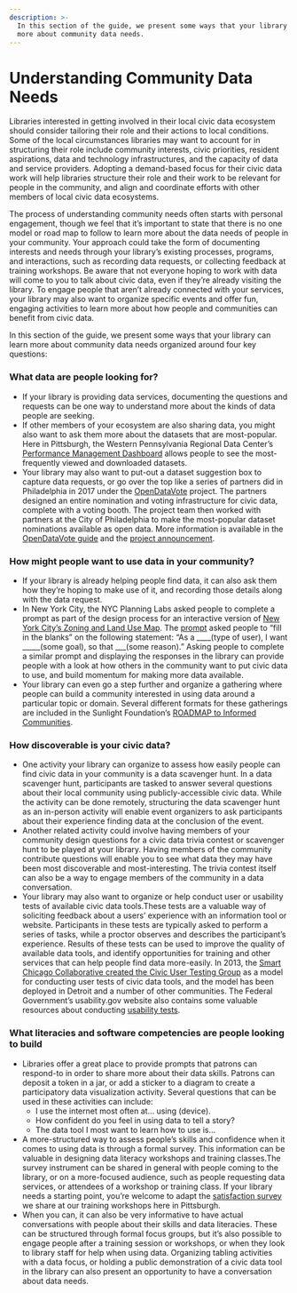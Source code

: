 ```yaml
---
description: >-
  In this section of the guide, we present some ways that your library can learn
  more about community data needs.
---
```


# Understanding Community Data Needs

Libraries interested in getting involved in their local civic data ecosystem should consider tailoring their role and their actions to local conditions. Some of the local circumstances libraries may want to account for in structuring their role include community interests, civic priorities, resident aspirations, data and technology infrastructures, and the capacity of data and service providers. Adopting a demand-based focus for their civic data work will help libraries structure their role and their work to be relevant for people in the community, and align and coordinate efforts with other members of local civic data ecosystems.

The process of understanding community needs often starts with personal engagement, though we feel that it’s important to state that there is no one model or road map to follow to learn more about the data needs of people in your community. Your approach could take the form of documenting interests and needs through your library’s existing processes, programs, and interactions, such as recording data requests, or collecting feedback at training workshops. Be aware that not everyone hoping to work with data will come to you to talk about civic data, even if they’re already visiting the library. To engage people that aren’t already connected with your services, your library may also want to organize specific events and offer fun, engaging activities to learn more about how people and communities can benefit from civic data.

In this section of the guide, we present some ways that your library can learn more about community data needs organized around four key questions:

### **What data are people looking for?**

* If your library is providing data services, documenting the questions and requests can be one way to understand more about the kinds of data people are seeking. 
* If other members of your ecosystem are also sharing data, you might also want to ask them more about the datasets that are most-popular. Here in Pittsburgh, the Western Pennsylvania Regional Data Center’s  [Performance Management Dashboard](https://tools.wprdc.org/analytics/wprdc-dashboard/) allows people to see the most-frequently viewed and downloaded datasets.
* Your library may also want to put-out a dataset suggestion box to capture data requests, or go over the top like a series of partners did in Philadelphia in 2017 under the [OpenDataVote](https://www.opendatavote.org/) project. The partners designed an entire nomination and voting infrastructure for civic data, complete with a voting booth. The project team then worked with partners at the City of Philadelphia to make the most-popular dataset nominations available as open data. More information is available in the [OpenDataVote guide](https://www.opendatavote.org/guide) and the [project announcement](https://www.azavea.com/announcements/opendatavote-wants-vote-important-data-city-philadelphia-release/).

### How might people want to use data in your community?

* If your library is already helping people find data, it can also ask them how they’re hoping to make use of it, and recording those details along with the data request. 
* In New York City, the NYC Planning Labs asked people to complete a prompt as part of the design process for an interactive version of [New York City’s Zoning and Land Use Map](https://zola.planning.nyc.gov/about#9.72/40.7125/-73.733). The [prompt](https://twitter.com/NYCPlanningLabs/status/903247159168040960) asked people to “fill in the blanks” on the following statement: “As a \_\_\_\_\(type of user\),  I want \_\_\_\_\_\(some goal\), so that \_\_\_\(some reason\).” Asking people to complete a similar prompt and displaying the responses in the library can provide people with a look at how others in the community want to put civic data to use, and build momentum for making more data available. 
* Your library can even go a step further and organize a gathering where people can build a community interested in using data around a particular topic or domain. Several different formats for these gatherings are included in the Sunlight Foundation’s [ROADMAP to Informed Communities](https://communities.sunlightfoundation.com/). 

### How discoverable is your civic data?

* One activity your library can organize to assess how easily people can find civic data in your community is a data scavenger hunt. In a data scavenger hunt, participants are  tasked to answer several questions about their local community using publicly-accessible civic data. While the activity can be done remotely, structuring the data scavenger hunt as an in-person activity will enable event organizers to ask participants about their experience finding data at the conclusion of the event.
* Another related activity could involve having members of your community design questions for a civic data trivia contest or scavenger hunt to be played at your library.  Having members of the community contribute questions will enable you to see what data they may have been most discoverable and most-interesting. The trivia contest itself can also be a way to engage members of the community in a data conversation. 
* Your library may also want to organize or help conduct user or usability tests of available civic data tools.These tests are a valuable way of soliciting feedback about a users’ experience with an information tool or website.  Participants in these tests are typically asked to perform a series of tasks, while a proctor observes and describes the participant’s experience. Results of these tests can be used to improve the quality of available data tools, and identify opportunities for training and other services that can help people find data more-easily. In 2013, the [Smart Chicago Collaborative created the Civic User Testing Group](https://irp-cdn.multiscreensite.com/9614ecbe/files/uploaded/TheCUTGroupBook.pdf) as a model for conducting user tests of civic data tools, and the model has been deployed in Detroit and a number of other communities. The Federal Government’s usability.gov website also contains some valuable resources about conducting [usability tests](https://www.usability.gov/how-to-and-tools/methods/usability-testing.html). 

### What literacies and software competencies are people looking to build

* Libraries offer a great place to provide prompts that patrons can respond-to in order to share more about their data skills. Patrons can deposit a token in a jar, or add a sticker to a diagram to create a participatory data visualization activity. Several questions that can be used in these activities can include:
  * I use the internet most often at… using \(device\).
  * How confident do you feel in using data to tell a story?
  * The data tool I most want to learn how to use is… 
* A more-structured way to assess people’s skills and confidence when it comes to using data is through a formal survey. This information can be valuable in designing data literacy workshops and training classes.The survey instrument can be shared in general with people coming to the library, or on a more-focused audience, such as people requesting data services, or attendees of a workshop or training class. If your library needs a starting point, you’re welcome to adapt the [satisfaction survey](https://docs.google.com/document/d/15ikVcKc9gehyp8LvY_If-QdqfR82qy_9ZJ81x_YkjTQ/edit?usp=sharing) we share at our training workshops here in Pittsburgh.
* When you can, it can also be very informative to have actual conversations with people about their skills and data literacies. These can be structured through formal focus groups, but it’s also possible to engage people after a training session or workshops, or when they look to library staff for help when using data. Organizing tabling activities with a data focus, or holding a public demonstration of a civic data tool in the library can also present an opportunity to have a conversation about data needs. 

